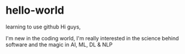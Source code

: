 # hello-world
learning to use github
Hi guys,

I'm new in the coding world, I'm really interested in the science behind software and the magic in AI, ML, DL & NLP
